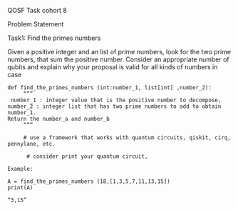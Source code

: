 QOSF Task cohort 8

Problem Statement

Task1: Find the primes numbers

Given a positive integer and an list of prime numbers, look for the two prime numbers, that sum the positive number. Consider an appropriate number of qubits and explain why your proposal is valid for all kinds of numbers in case

```
def find_the_primes_numbers (int:number_1, list[int] ,number_2):
     “””
 number_1 : integer value that is the positive number to decompose,
number_2 : integer list that has two prime numbers to add to obtain number_1.
Return the number_a and number_b
     “””

     # use a framework that works with quantum circuits, qiskit, cirq, pennylane, etc. 

      # consider print your quantum circuit,

```

```
Example:

A = find_the_primes_numbers (18,[1,3,5,7,11,13,15])
print(A)

“3,15”
```

